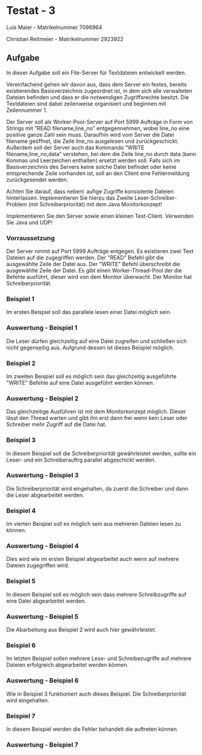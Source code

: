 # Testat - 3
	
Luis Maier - Matrikelnummer 7096964 

Christian Reitmeier - Matrikelnummer 2923922

## Aufgabe

In dieser Aufgabe soll ein File-Server für Textdateien entwickelt werden.

Vereinfachend gehen wir davon aus, dass dem Server ein festes, bereits existierendes Basisverzeichnis zugeordnet ist, in dem sich alle verwalteten Dateien befinden und dass er die notwendigen Zugriffsrechte besitzt. Die Textdateien sind dabei zeilenweise organisiert und beginnen mit Zeilennummer 1.

Der Server soll als Worker-Pool-Server auf Port 5999 Aufträge in Form von Strings mit ”READ
filename,line_no” entgegennehmen, wobei line_no eine positive ganze Zahl sein muss. Daraufhin
wird vom Server die Datei filename geöffnet, die Zeile line_no ausgelesen und zurückgeschickt.
Außerdem soll der Server auch das Kommando ”WRITE filename,line_no,data” verstehen, bei
dem die Zeile line_no durch data (kann Kommas und Leerzeichen enthalten) ersetzt werden soll.
Falls sich im Basisverzeichnis des Servers keine solche Datei befindet oder keine entsprechende Zeile vorhanden ist, soll an den Client eine Fehlermeldung zurückgesendet werden.

Achten Sie darauf, dass nebenl aufige Zugriffe konsistente Dateien hinterlassen. Implementieren Sie hierzu
das Zweite Leser-Schreiber-Problem (mit Schreiberpriorität) mit dem Java Monitorkonzept!

Implementieren Sie den Server sowie einen kleinen Test-Client. Verwenden Sie Java und UDP!

### Vorraussetzung

Der Server nimmt auf Port 5999 Aufträge entgegen. Es existieren zwei Text Dateien auf die zugegriffen werden. Der "READ" Befehl gibt die ausgewählte Zeile der Datei aus. Der "WRITE" Befehl überschreibt die ausgewählte Zeile der Datei. Es gibt einen Worker-Thread-Pool der die Befehle ausführt, dieser wird von dem Monitor überwacht. Der Monitor hat Schreiberpriorität.


### Beispiel 1

Im ersten Beispiel soll das parallele lesen einer Datei möglich sein.

### Auswertung - Beispiel 1

Die Leser dürfen gleichzeitig auf eine Datei zugreifen und schließen sich nicht gegenseitig aus. Aufgrund dessen ist dieses Beispiel möglich.

### Beispiel 2

Im zweiten Beispiel soll es möglich sein das gleichzeitig ausgeführte "WRITE" Befehle auf eine Datei ausgeführt werden können.

### Auswertung - Beispiel 2

Das gleichzeitige Ausführen ist mit dem Monitorkonzept möglich. Dieser lässt den Thread warten und gibt ihn erst dann frei wenn kein Leser oder Schreiber mehr Zugriff auf die Datei hat.

### Beispiel 3

In diesem Beispiel soll die Schreiberpriorität gewährleistet werden, sollte ein Leser- und ein Schreiberauftrg parallel abgeschickt werden.

### Auswertung - Beispiel 3

Die Schreiberpriorität wird eingehalten, da zuerst die Schreiber und dann die Leser abgearbeitet werden.


### Beispiel 4

Im vierten Beispiel soll es möglich sein aus mehreren Dateien lesen zu können.

### Auswertung - Beispiel 4

Dies wird wie im ersten Beispiel abgearbeitet auch wenn auf mehrere Dateien zugegriffen wird.


### Beispiel 5

In diesem Beispiel soll es möglich sein dass mehrere Schreibzugriffe auf eine Datei abgearbeitet werden.

### Auswertung - Beispiel 5

Die Abarbeitung aus Beispiel 2 wird auch hier gewährleistet.


### Beispiel 6

Im letzten Beispiel sollen mehrere Lese- und Schreibezugriffe auf mehrere Dateien erfolgreich abgearbeitet werden können.

### Auswertung - Beispiel 6

Wie in Beispiel 3 funktioniert auch dieses Beispiel. Die Schreiberpriorität wird eingehalten.


### Beispiel 7

In diesem Beispiel werden die Fehler behandelt die auftreten können.


### Auswertung - Beispiel 7






